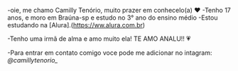 -oie, me chamo Camilly Tenório, muito prazer em conhecelo(a) ❤️
-Tenho 17 anos, e moro em Braúna-sp e estudo no 3° ano do ensino médio
-Estou estudando na [Alura].(https://ww.alura.com.br)

-Tenho uma irmã de alma e amo muito ela! TE AMO ANALU!! 💗

-Para entrar em contato comigo voce pode me adicionar no intagram: *@camillytenorio_*
